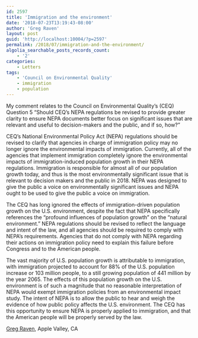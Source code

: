 ```yaml
---
id: 2597
title: 'Immigration and the environment'
date: '2018-07-23T13:19:43-08:00'
author: 'Greg Raven'
layout: post
guid: 'http://localhost:10004/?p=2597'
permalink: /2018/07/immigration-and-the-environment/
algolia_searchable_posts_records_count:
    - '2'
categories:
    - Letters
tags:
    - 'Council on Environmental Quality'
    - immigration
    - population
---
```


My comment relates to the Council on Environmental Quality’s (CEQ) Question 5 “Should CEQ’s NEPA regulations be revised to provide greater clarity to ensure NEPA documents better focus on significant issues that are relevant and useful to decision-makers and the public, and if so, how?”

CEQ’s National Environmental Policy Act (NEPA) regulations should be revised to clarify that agencies in charge of immigration policy may no longer ignore the environmental impacts of immigration. Currently, all of the agencies that implement immigration completely ignore the environmental impacts of immigration-induced population growth in their NEPA regulations. Immigration is responsible for almost all of our population growth today, and thus is the most environmentally significant issue that is relevant to decision makers and the public in 2018. NEPA was designed to give the public a voice on environmentally significant issues and NEPA ought to be used to give the public a voice on immigration.

The CEQ has long ignored the effects of immigration-driven population growth on the U.S. environment, despite the fact that NEPA specifically references the “profound influences of population growth” on the “natural environment.” NEPA regulations should be revised to reflect the language and intent of the law, and all agencies should be required to comply with NEPA’s requirements. Agencies that do not comply with NEPA regarding their actions on immigration policy need to explain this failure before Congress and to the American people.

The vast majority of U.S. population growth is attributable to immigration, with immigration projected to account for 88% of the U.S. population increase or 103 million people, to a still growing population of 441 million by the year 2065. The effects of this population growth on the U.S. environment is of such a magnitude that no reasonable interpretation of NEPA would exempt immigration policies from an environmental impact study. The intent of NEPA is to allow the public to hear and weigh the evidence of how public policy affects the U.S. environment. The CEQ has this opportunity to ensure NEPA is properly applied to immigration, and that the American people will be properly served by the law.

[Greg Raven](https://www.gregraven.org/), Apple Valley, CA